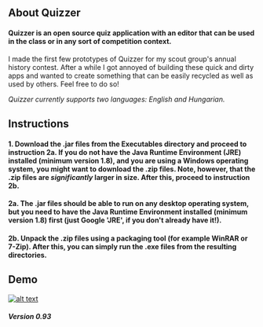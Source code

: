 ## About Quizzer

#### Quizzer is an open source quiz application with an editor that can be used in the class or in any sort of competition context.
I made the first few prototypes of Quizzer for my scout group's annual history contest. After a while I got annoyed of building these quick and dirty apps and wanted to create something that can be easily recycled as well as used by others. Feel free to do so!

*Quizzer currently supports two languages: English and Hungarian.*

## Instructions

#### 1. Download the .jar files from the Executables directory and proceed to instruction 2a. If you do not have the Java Runtime Environment (JRE) installed (minimum version 1.8), and you are using a Windows operating system, you might want to download the .zip files. Note, however, that the .zip files are *significantly* larger in size. After this, proceed to instruction 2b.
#### 2a. The .jar files should be able to run on any desktop operating system, but you need to have the Java Runtime Environment installed (minimum version 1.8) first (just Google 'JRE', if you don't already have it!).
#### 2b. Unpack the .zip files using a packaging tool (for example WinRAR or 7-Zip). After this, you can simply run the .exe files from the resulting directories.

## Demo

[![alt text](https://i.imgur.com/BXr7ANo.jpg "Click for video")](https://www.youtube.com/watch?v=Yfu9C1AcGk0&feature=youtu.be)

##### Version 0.93
